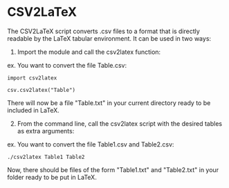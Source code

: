 CSV2LaTeX
=========

The CSV2LaTeX script converts .csv files to a format that is directly readable by the LaTeX tabular environment. It can be used in two ways: 

1. Import the module and call the csv2latex function: 

ex. You want to convert the file Table.csv:

	import csv2latex

	csv.csv2latex("Table")

There will now be a file "Table.txt" in your current directory ready to be included in LaTeX. 

2. From the command line, call the csv2latex script with the desired tables as extra arguments:

ex. You want to convert the file Table1.csv and Table2.csv:

	./csv2latex Table1 Table2
	
Now, there should be files of the form "Table1.txt" and "Table2.txt" in your folder ready to be put in LaTeX.	
